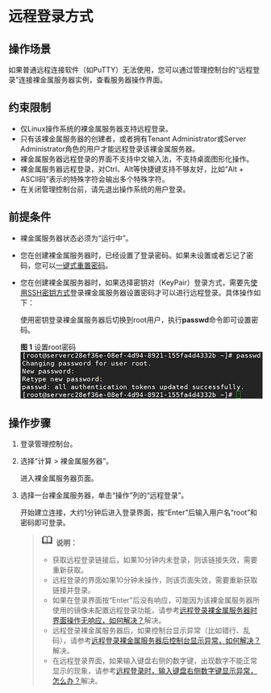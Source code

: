 # 远程登录方式<a name="bms_01_0018"></a>

## 操作场景<a name="section192043306319"></a>

如果普通远程连接软件（如PuTTY）无法使用，您可以通过管理控制台的“远程登录”连接裸金属服务器实例，查看服务器操作界面。

## 约束限制<a name="section4546057154615"></a>

-   仅Linux操作系统的裸金属服务器支持远程登录。
-   只有该裸金属服务器的创建者，或者拥有Tenant Administrator或Server Administrator角色的用户才能远程登录该裸金属服务器。
-   裸金属服务器远程登录的界面不支持中文输入法，不支持桌面图形化操作。
-   裸金属服务器远程登录，对Ctrl、Alt等快捷键支持不够友好，比如“Alt + ASCII码”表示的特殊字符会输出多个特殊字符。
-   在关闭管理控制台前，请先退出操作系统的用户登录。

## 前提条件<a name="section201143143517"></a>

-   裸金属服务器状态必须为“运行中”。
-   您在创建裸金属服务器时，已经设置了登录密码。如果未设置或者忘记了密码，您可以[一键式重置密码](重置裸金属服务器密码.md)。
-   您在创建裸金属服务器时，如果选择密钥对（KeyPair）登录方式，需要先[使用SSH密钥方式](SSH密钥方式登录.md)登录裸金属服务器设置密码才可以进行远程登录。具体操作如下：

    使用密钥登录裸金属服务器后切换到root用户，执行**passwd**命令即可设置密码。

    **图 1**  设置root密码<a name="fig12841654173518"></a>  
    ![](figures/设置root密码.png "设置root密码")


## 操作步骤<a name="section157410149552"></a>

1.  登录管理控制台。
2.  选择“计算 \> 裸金属服务器”。

    进入裸金属服务器页面。

3.  选择一台裸金属服务器，单击“操作”列的“远程登录”。

    开始建立连接，大约1分钟后进入登录界面，按“Enter”后输入用户名“root”和密码即可登录。

    >![](public_sys-resources/icon-note.gif) **说明：** 
    >-   获取远程登录链接后，如果10分钟内未登录，则该链接失效，需要重新获取。
    >-   远程登录的界面如果10分钟未操作，则该页面失效，需要重新获取链接并登录。
    >-   如果在登录界面按“Enter”后没有响应，可能因为该裸金属服务器所使用的镜像未配置远程登录功能，请参考[远程登录裸金属服务器时界面操作无响应，如何解决？](https://support.huaweicloud.com/bms_faq/bms_faq_0026.html)解决。
    >-   远程登录裸金属服务器后，如果控制台显示异常（比如错行、乱码），请参考[远程登录裸金属服务器后控制台显示异常，如何解决？](https://support.huaweicloud.com/bms_faq/bms_faq_0027.html)解决。
    >-   在远程登录界面，如果输入键盘右侧的数字键，出现数字不能正常显示的现象，请参考[远程登录时，输入键盘右侧数字键显示异常，怎么办？](https://support.huaweicloud.com/bms_faq/bms_faq_1111.html)解决。


